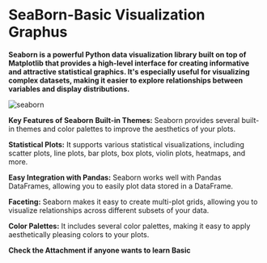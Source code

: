# SeaBorn-Basic Visualization Graphus

**Seaborn is a powerful Python data visualization library built on top of Matplotlib that provides a high-level interface for creating informative and attractive statistical graphics. It's especially useful for visualizing complex datasets, making it easier to explore relationships between variables and display distributions.**

![seaborn](https://github.com/user-attachments/assets/07cd334f-beab-4faa-88d0-3e254a7771a0)

**Key Features of Seaborn**
**Built-in Themes:** Seaborn provides several built-in themes and color palettes to improve the aesthetics of your plots.

**Statistical Plots:** It supports various statistical visualizations, including scatter plots, line plots, bar plots, box plots, violin plots, heatmaps, and more.

**Easy Integration with Pandas:** Seaborn works well with Pandas DataFrames, allowing you to easily plot data stored in a DataFrame.

**Faceting:** Seaborn makes it easy to create multi-plot grids, allowing you to visualize relationships across different subsets of your data.

**Color Palettes:** It includes several color palettes, making it easy to apply aesthetically pleasing colors to your plots.

**Check the Attachment if anyone wants to learn Basic**

